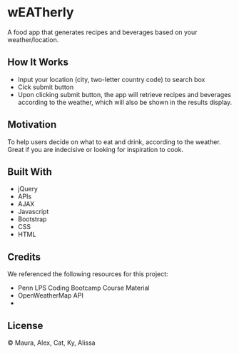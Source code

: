 # wEATherly

A food app that generates recipes and beverages based on your weather/location.

## How It Works

* Input your location (city, two-letter country code) to search box
* Cick submit button
* Upon clicking submit button, the app will retrieve recipes and beverages according to the weather, which will also be shown in the results display.

## Motivation

To help users decide on what to eat and drink, according to the weather.
Great if you are indecisive or looking for inspiration to cook.

## Built With

* jQuery
* APIs
* AJAX
* Javascript
* Bootstrap
* CSS
* HTML

## Credits

We referenced the following resources for this project:

* Penn LPS Coding Bootcamp Course Material
* OpenWeatherMap API
* 

## License

&copy; Maura, Alex, Cat, Ky, Alissa


